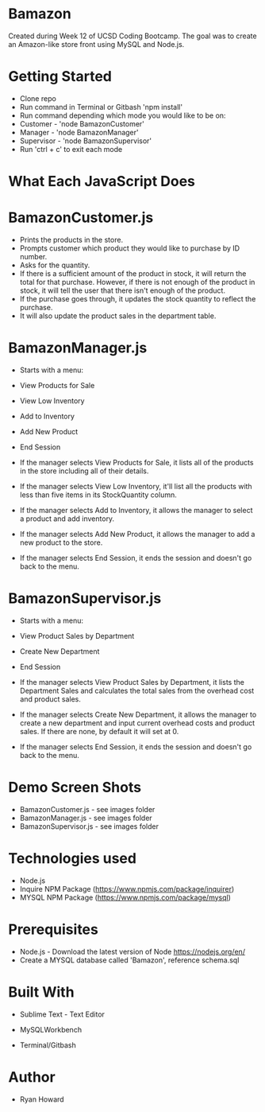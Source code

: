 # Bamazon

Created during Week 12 of UCSD Coding Bootcamp. The goal was to create an Amazon-like store front using MySQL and Node.js.

# Getting Started
- Clone repo
- Run command in Terminal or Gitbash 'npm install'
- Run command depending which mode you would like to be on:
- Customer - 'node BamazonCustomer'
- Manager - 'node BamazonManager'
- Supervisor - 'node BamazonSupervisor'
- Run 'ctrl + c' to exit each mode

# What Each JavaScript Does


# BamazonCustomer.js
- Prints the products in the store.
- Prompts customer which product they would like to purchase by ID number.
- Asks for the quantity.
- If there is a sufficient amount of the product in stock, it will return the total for that purchase.
However, if there is not enough of the product in stock, it will tell the user that there isn't enough of the product.
- If the purchase goes through, it updates the stock quantity to reflect the purchase.
- It will also update the product sales in the department table.


# BamazonManager.js
- Starts with a menu:
- View Products for Sale
- View Low Inventory
- Add to Inventory
- Add New Product
- End Session

- If the manager selects View Products for Sale, it lists all of the products in the store including all of their details.
- If the manager selects View Low Inventory, it'll list all the products with less than five items in its StockQuantity column.
- If the manager selects Add to Inventory, it allows the manager to select a product and add inventory.
- If the manager selects Add New Product, it allows the manager to add a new product to the store.
- If the manager selects End Session, it ends the session and doesn't go back to the menu.

# BamazonSupervisor.js
- Starts with a menu:
- View Product Sales by Department
- Create New Department
- End Session

- If the manager selects View Product Sales by Department, it lists the Department Sales and calculates the total sales from the overhead cost and product sales.
- If the manager selects Create New Department, it allows the manager to create a new department and input current overhead costs and product sales. If there are none, by default it will set at 0.
- If the manager selects End Session, it ends the session and doesn't go back to the menu.

# Demo Screen Shots
- BamazonCustomer.js - see images folder
- BamazonManager.js - see images folder
- BamazonSupervisor.js - see images folder

# Technologies used
- Node.js
- Inquire NPM Package (https://www.npmjs.com/package/inquirer)                                                                           
- MYSQL NPM Package (https://www.npmjs.com/package/mysql)

# Prerequisites
- Node.js - Download the latest version of Node https://nodejs.org/en/
- Create a MYSQL database called 'Bamazon', reference schema.sql
 
# Built With
- Sublime Text - Text Editor

- MySQLWorkbench

- Terminal/Gitbash

# Author
- Ryan Howard

